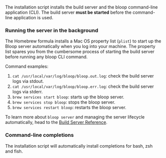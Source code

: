 The installation script installs the build server and the bloop command-line application (CLI).
The build server **must be started** before the command-line application is used.

### Running the server in the background

The Homebrew formula installs a Mac OS property list (`plist`) to start up the Bloop server
automatically when you log into your machine. The property list spares you from the cumbersome
process of starting the build server before running any bloop CLI command.

Command examples:

1. `cat /usr/local/var/log/bloop/bloop.out.log`: check the build server logs via stdout.
1. `cat /usr/local/var/log/bloop/bloop.err.log`: check the build server logs via stderr.
1. `brew services start bloop`: starts up the bloop server.
1. `brew services stop bloop`: stops the bloop server.
1. `brew services restart bloop`: restarts the bloop server.

To learn more about `bloop server` and managing the server lifecycle automatically, head to the
[Build Server Reference](docs/server-reference).

### Command-line completions

The installation script will automatically install completions for bash, zsh and fish.
